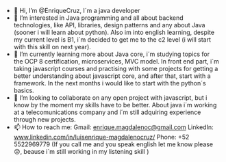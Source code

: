 - 👋 Hi, I’m @EnriqueCruz, I´m a java developer 
- 👀 I’m interested in Java programming and all about backend technologies, like API, libraries, design patterns and any about Java (sooner i will learn about python). 
      Also im into english learning, despite my current level is B1, i´m decided to get me to the c2 level (i will start with this skill on next year).
- 🌱 I’m currently learning more about Java core, i´m studying topics for the OCP 8 certification, microservices, MVC model. In front end part, i´m taking javascript courses
      and practising with some projects for getting a better understanding about javascript core, and after that, start with a framework. In the next months i would like to start with the
      python´s basics.
- 💞️ I’m looking to collaborate on any open project with javascript, but i know by the moment my skills have to be better. About java i´m working at a 
      telecomunications company and í´m still adquiring experience through new projects.
- 📫 How to reach me: 
      Gmail: enrique.magdalenoc@gmail.com
      LinkedIn: www.linkedin.com/in/luisenrique-magdalenocruz/
      Phone: +52 5522969779 (If you call me and you speak english let me know please 😟, beause i´m still working in my listening skill )

<!---
EnriqueCruz/EnriqueCruz is a ✨ special ✨ repository because its `README.md` (this file) appears on your GitHub profile.
You can click the Preview link to take a look at your changes.
--->
